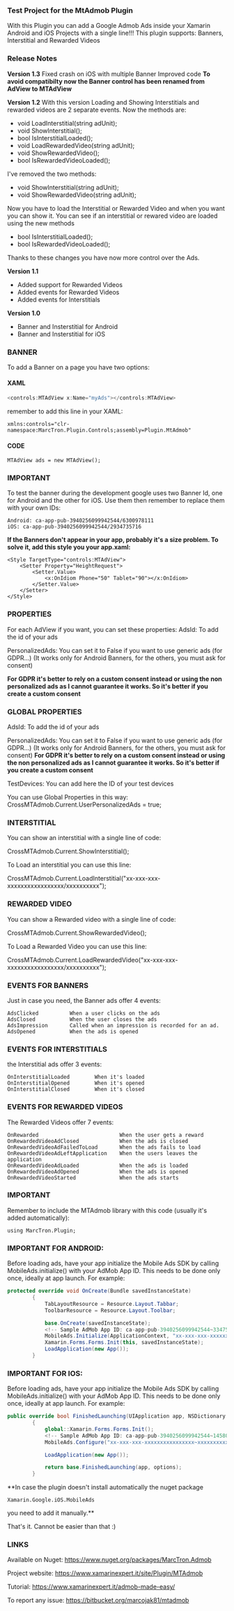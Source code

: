 ### Test Project for the MtAdmob Plugin

With this Plugin you can add a Google Admob Ads inside your Xamarin Android and iOS Projects with a single line!!!
This plugin supports: Banners, Interstitial and Rewarded Videos

### Release Notes
**Version 1.3**
 Fixed crash on iOS with multiple Banner
Improved code
 **To avoid compatibilty now the Banner control has been renamed from AdView to MTAdView**
 
**Version 1.2**
 With this version Loading and Showing Interstitials and rewarded videos are 2 separate events. Now the methods are:
  * void LoadInterstitial(string adUnit);
  * void ShowInterstitial();
  * bool IsInterstitialLoaded();
  * void LoadRewardedVideo(string adUnit);
  * void ShowRewardedVideo();
  * bool IsRewardedVideoLoaded();

  I've removed the two methods:
  * void ShowInterstitial(string adUnit);
  * void ShowRewardedVideo(string adUnit);

  Now you have to load the Interstitial or Rewarded Video and when you want you can show it. You can see if an interstitial or rewared video are loaded using the new methods
  * bool IsInterstitialLoaded();
  * bool IsRewardedVideoLoaded();

  Thanks to these changes you have now more control over the Ads.

**Version 1.1**
* Added support for Rewarded Videos
* Added events for Rewarded Videos
* Added events for Interstitials

**Version 1.0**
* Banner and Insterstitial for Android
* Banner and Insterstitial for iOS

### BANNER

To add a Banner on a page you have two options:

#### XAML

```csharp
<controls:MTAdView x:Name="myAds"></controls:MTAdView>
```

remember to add this line in your XAML:
```
xmlns:controls="clr-namespace:MarcTron.Plugin.Controls;assembly=Plugin.MtAdmob"
```

#### CODE
```
MTAdView ads = new MTAdView();
```

### IMPORTANT

To test the banner during the development google uses two Banner Id, one for Android and the other for iOS. Use them then remember to replace them with your own IDs:
```
Android: ca-app-pub-3940256099942544/6300978111
iOS: ca-app-pub-3940256099942544/2934735716
```

**If the Banners don't appear in your app, probably it's a size problem. To solve it, add this style you your app.xaml:**
```
<Style TargetType="controls:MTAdView">
    <Setter Property="HeightRequest">
        <Setter.Value>
            <x:OnIdiom Phone="50" Tablet="90"></x:OnIdiom>
        </Setter.Value>
    </Setter>
</Style>
```

### PROPERTIES

For each AdView if you want, you can set these properties:
AdsId: To add the id of your ads

PersonalizedAds: You can set it to False if you want to use generic ads (for GDPR...) (It works only for Android Banners, for the others, you must ask for consent)

**For GDPR it's better to rely on a custom consent instead or using the non personalized ads as I cannot guarantee it works. So it's better if you create a custom consent**

### GLOBAL PROPERTIES

AdsId: To add the id of your ads

PersonalizedAds: You can set it to False if you want to use generic ads (for GDPR...) (It works only for Android Banners, for the others, you must ask for consent)
**For GDPR it's better to rely on a custom consent instead or using the non personalized ads as I cannot guarantee it works. So it's better if you create a custom consent**

TestDevices: You can add here the ID of your test devices

You can use Global Properties in this way:
CrossMTAdmob.Current.UserPersonalizedAds = true;


### INTERSTITIAL

You can show an interstitial with a single line of code:

CrossMTAdmob.Current.ShowInterstitial();

To Load an interstitial you can use this line:

CrossMTAdmob.Current.LoadInterstitial("xx-xxx-xxx-xxxxxxxxxxxxxxxxx/xxxxxxxxxx");


### REWARDED VIDEO

You can show a Rewarded video with a single line of code:

CrossMTAdmob.Current.ShowRewardedVideo();

To Load a Rewarded Video you can use this line:

CrossMTAdmob.Current.LoadRewardedVideo("xx-xxx-xxx-xxxxxxxxxxxxxxxxx/xxxxxxxxxx");


### EVENTS FOR BANNERS

Just in case you need, the Banner ads offer 4 events:
```
AdsClicked		    When a user clicks on the ads
AdsClosed		    When the user closes the ads
AdsImpression	    Called when an impression is recorded for an ad.
AdsOpened		    When the ads is opened
```

### EVENTS FOR INTERSTITIALS

the Interstitial ads offer 3 events:
```
OnInterstitialLoaded        When it's loaded
OnInterstitialOpened        When it's opened      
OnInterstitialClosed        When it's closed
```

### EVENTS FOR REWARDED VIDEOS

The Rewarded Videos offer 7 events:
```
OnRewarded                          When the user gets a reward
OnRewardedVideoAdClosed             When the ads is closed
OnRewardedVideoAdFailedToLoad       When the ads fails to load
OnRewardedVideoAdLeftApplication    When the users leaves the application
OnRewardedVideoAdLoaded             When the ads is loaded
OnRewardedVideoAdOpened             When the ads is opened
OnRewardedVideoStarted              When the ads starts
```

### IMPORTANT

Remember to include the MTAdmob library with this code (usually it's added automatically):
```
using MarcTron.Plugin;
```


### IMPORTANT FOR ANDROID:

Before loading ads, have your app initialize the Mobile Ads SDK by calling MobileAds.initialize() with your AdMob App ID. 
This needs to be done only once, ideally at app launch. For example:

```csharp
protected override void OnCreate(Bundle savedInstanceState)
        {
            TabLayoutResource = Resource.Layout.Tabbar;
            ToolbarResource = Resource.Layout.Toolbar;

            base.OnCreate(savedInstanceState);
            <!-- Sample AdMob App ID: ca-app-pub-3940256099942544~3347511713 -->
            MobileAds.Initialize(ApplicationContext, "xx-xxx-xxx-xxxxxxxxxxxxxxxx~xxxxxxxxxx");
            Xamarin.Forms.Forms.Init(this, savedInstanceState); 
            LoadApplication(new App());
        }
```

### IMPORTANT FOR IOS:

Before loading ads, have your app initialize the Mobile Ads SDK by calling MobileAds.initialize() with your AdMob App ID. 
This needs to be done only once, ideally at app launch. For example:

```csharp
public override bool FinishedLaunching(UIApplication app, NSDictionary options)
        {
            global::Xamarin.Forms.Forms.Init();
            <!-- Sample AdMob App ID: ca-app-pub-3940256099942544~1458002511 -->
            MobileAds.Configure("xx-xxx-xxx-xxxxxxxxxxxxxxxx~xxxxxxxxxx");

            LoadApplication(new App());

            return base.FinishedLaunching(app, options);
        }
```

**In case the plugin doesn't install automatically the nuget package 
```
Xamarin.Google.iOS.MobileAds
```
you need to add it manually.**


That's it. Cannot be easier than that :)


### LINKS

Available on Nuget: https://www.nuget.org/packages/MarcTron.Admob

Project website: https://www.xamarinexpert.it/site/Plugin/MTAdmob

Tutorial: https://www.xamarinexpert.it/admob-made-easy/

To report any issue: https://bitbucket.org/marcojak81/mtadmob
